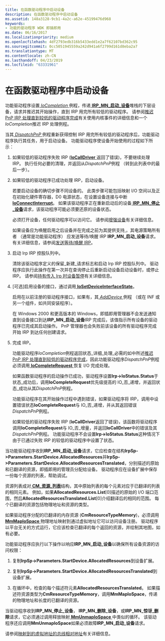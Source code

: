 ```yaml
---
title: 在函数驱动程序中启动设备
description: 在函数驱动程序中启动设备
ms.assetid: 148a3128-9cb1-4a2c-a62e-45199476d968
keywords:
- 功能的驱动程序 WDK 即插即用
ms.date: 06/16/2017
ms.localizationpriority: medium
ms.openlocfilehash: 4df2793edb316b5433edd1e2a7f62107bd362c95
ms.sourcegitcommit: 0cc5051945559a242d941a6f2799d161d8eba2a7
ms.translationtype: MT
ms.contentlocale: zh-CN
ms.lasthandoff: 04/23/2019
ms.locfileid: "63331961"
---
```

# <a name="starting-a-device-in-a-function-driver"></a>在函数驱动程序中启动设备





功能驱动程序设置[ *IoCompletion* ](https://msdn.microsoft.com/library/windows/hardware/ff548354)例程，传递[ **IRP\_MN\_启动\_设备**](https://msdn.microsoft.com/library/windows/hardware/ff551749)堆栈的下层设备，请求并推迟其开始操作，直到 IRP 用完所有较低的驱动程序。 请参阅[推迟 PnP IRP 处理直到较低的驱动程序完成](postponing-pnp-irp-processing-until-lower-drivers-finish.md)有关使用内核事件的详细信息和一个*IoCompletion*推迟 IRP 处理例程。

当其[ *DispatchPnP* ](https://docs.microsoft.com/windows-hardware/drivers/ddi/content/wdm/nc-wdm-driver_dispatch)例程重新获得控制 IRP 用完所有较低的驱动程序后，功能驱动程序执行其任务，用于启动设备。 功能驱动程序使设备开始使用的过程如下所示：

1.  如果较低的驱动程序失败 IRP ([**IoCallDriver** ](https://msdn.microsoft.com/library/windows/hardware/ff548336)返回了错误)，不要继续处理 IRP。 执行任何必要的清理，并返回从*DispatchPnP*例程 （转到此列表中的最后一步）。

2.  如果较低的驱动程序已成功处理 IRP，启动设备。

    若要启动设备的确切步骤不同设备的。 此类步骤可能包括映射 I/O 空间以及正在初始化硬件寄存器，D0 电源状态，在设置设备连接与中断[ **IoConnectInterrupt**](https://msdn.microsoft.com/library/windows/hardware/ff548371)。 如果该驱动程序正在重新启动后的设备[ **IRP\_MN\_停止\_设备**](https://msdn.microsoft.com/library/windows/hardware/ff551755)请求，该驱动程序可能必须要还原的设备状态。

    必须打开设备，任何驱动程序可以访问它。 请参阅[增强设备](powering-up-a-device.md)有关详细信息。

    如果设备应为唤醒启用之后设备并在完成之前为其提供支持,，其电源策略所有者 （通常是功能驱动程序） 应发送等待/唤醒 IRP **IRP\_MN\_启动\_设备**请求。 有关详细信息，请参阅[发送等待/唤醒 IRP](sending-a-wait-wake-irp.md)。

3.  启动 Irp IRP 控股队列中。

    清除该驱动程序定义的保留\_新建\_请求标志和启动 Irp IRP 控股队列中。 驱动程序应执行此操作在第一次并在查询停止后重新启动设备启动设备时，或停止 IRP。 请参阅[持有传入 Irp 时设备暂停](holding-incoming-irps-when-a-device-is-paused.md)有关详细信息。

4.  \[可选\]启用设备的接口，通过调用[ **IoSetDeviceInterfaceState**](https://msdn.microsoft.com/library/windows/hardware/ff549700)。

    启用在以前注册的驱动程序接口，如果有，其[ *AddDevice* ](https://msdn.microsoft.com/library/windows/hardware/ff540521)例程 （或在 INF 或另一个组件，如共同安装程序）。

    在 Windows 2000 和更高版本的 Windows，即插即用管理器不会发送通知直到设备接口到达**IRP\_MN\_启动\_设备**IRP 完成后，该值指示所有设备的驱动程序已完成其启动操作。 PnP 管理器也会失败前该设备的所有驱动程序完成开始 IRP 到达任何创建请求。

5.  完成 IRP。

    功能驱动程序*IoCompletion*例程返回状态\_详细\_处理\_必需的如中所述[推迟 PnP IRP 处理直到较低的驱动程序完成](postponing-pnp-irp-processing-until-lower-drivers-finish.md)，因此功能驱动程序*DispatchPnP*例程必须调用[ **IoCompleteRequest** ](https://msdn.microsoft.com/library/windows/hardware/ff548343)恢复 I/O 完成处理。

    如果函数驱动程序的启动操作已成功，驱动程序设置**Irp-&gt;IoStatus.Status**于状态\_成功后，调用**IoCompleteRequest**优先级提高的 IO\_否\_递增，并返回状态\_成功从其*DispatchPnP*例程。

    功能驱动程序在其开始操作过程中遇到错误，如果驱动程序将 IRP，调用中设置错误状态**IoCompleteRequest**与 IO\_否\_递增，并从其返回错误*DispatchPnP*例程。

    如果较低的驱动程序失败 IRP (**IoCallDriver**返回了错误)，该函数将驱动程序调用**IoCompleteRequest**与 IO\_否\_增量，并返回**IoCallDriver**中的错误及其*DispatchPnP*例程。 功能驱动程序不会设置**Irp-&gt;IoStatus.Status**这种情况下由于已通过失败 IRP 的较低的驱动程序中设置了状态。

当功能驱动程序收到**IRP\_MN\_启动\_设备**请求，它应检查在结构**IrpSp-&gt;Parameters.StartDevice.AllocatedResources**并**IrpSp-&gt;Parameters.StartDevice.AllocatedResourcesTranslated**，分别描述的原始和已翻译的资源，即插即用的管理员分配给设备。 驱动程序应在设备扩展中保存一份每个资源的列表，帮助调试。

资源列表成对[ **CM\_资源\_列表**](https://msdn.microsoft.com/library/windows/hardware/ff541994)结构，其中原始列表的每个元素对应于已翻译的列表的相同元素。 例如，如果**AllocatedResources.List**\[0\]描述的原始的 I/O 端口范围，然后**AllocatedResourcesTranslated.List**\[0\]介绍翻译后的相同的范围。 每个已翻译的资源包括物理地址和资源的类型。

如果驱动程序分配的已翻译的内存资源 (**CmResourceTypeMemory**)，必须调用[ **MmMapIoSpace** ](https://msdn.microsoft.com/library/windows/hardware/ff554618)物理地址映射到通过虚拟地址它可以访问设备注册。 驱动程序以平台无关的方式运行，它应该检查已翻译的每个返回的资源，并绘制其地图，如有必要。

功能驱动程序应执行以下操作以响应**IRP\_MN\_启动\_设备**以确保所有设备资源的访问权限：

1.  复制**IrpSp-&gt;Parameters.StartDevice.AllocatedResources**到设备扩展。

2.  复制**IrpSp-&gt;Parameters.StartDevice.AllocatedResourcesTranslated**到设备扩展。

3.  在循环中，检查的每个描述符元素**AllocatedResourcesTranslated**。 如果描述符资源类型为**CmResourceTypeMemory**，调用**MmMapIoSpace**，传递的物理地址和长度的已翻译的资源。

当驱动程序收到**IRP\_MN\_停止\_设备**， **IRP\_MN\_删除\_设备**，或**IRP\_MN\_惊讶\_删除**请求，它必须通过调用释放映射[ **MmUnmapIoSpace** ](https://msdn.microsoft.com/library/windows/hardware/ff556387)中类似的循环。 该驱动程序还应调用**MmUnmapIoSpace**如果必须故障**IRP\_MN\_启动\_设备**请求。

请参阅[映射到的虚拟地址的总线相对地址](mapping-bus-relative-addresses-to-virtual-addresses.md)有关详细信息。

 

 




